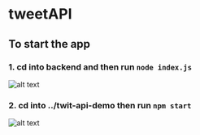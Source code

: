 # tweetAPI
## To start the app
### 1. cd into backend and then run `node index.js`
![alt text](https://user-images.githubusercontent.com/42852377/141604876-31600c26-3d9b-4d7d-b091-2b8ac7a70513.png)

### 2. cd into ../twit-api-demo then run `npm start`
![alt text](https://user-images.githubusercontent.com/42852377/141604880-b6e8327c-3673-42a3-9152-7081964deadd.png)
